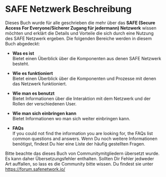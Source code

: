# SAFE Netzwerk Beschreibung

Dieses Buch wurde für alle geschrieben die mehr über das **SAFE (Secure Access For Everyone/Sicherer Zugang für jedermann) Netzwerk** wissen möchten und erklärt die Details und Vorteile die sich durch eine Nutzung des SAFE Netzwerk ergeben. Die folgenden Bereiche werden in diesem Buch abgedeckt:


* **Was es ist**<br />
Bietet einen Überblick über die Komponenten aus denen SAFE Netzwerk besteht.

* **Wie es funktioniert**<br />
Bietet einen Überblick über die Komponenten und Prozesse mit denen das Netzwerk funktioniert.

* **Wie man es benutzt**<br />
Bietet Informationen über die Interaktion mit dem Netzwerk und der Rollen der verschiedenen User.

* **Wie man sich einbringen kann**<br />
Bietet Informationen wo man sich weiter einbringen kann.

* **FAQs**<br />
If you could not find the information you are looking for, the FAQs list common questions and answers. Wenn Du noch weitere Informationen benötigst, findest Du hier eine Liste der häufig gestellten Fragen.

Bitte beachte das dieses Buch von Communitymitgliedern übersetzt wurde. Es kann daher Übersetzungsfehler enthalten. Sollten Dir Fehler jedweder Art auffallen, so lass es die Community bitte wissen. Du findest sie unter https://forum.safenetwork.io/
